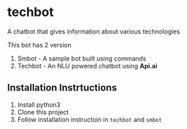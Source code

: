 # techbot
A chatbot that gives information about various technologies

This bot has 2 version 
1. Smbot - A sample bot built using commands
2. Techbot - An NLU powered chatbot using **Api.ai**

## Installation Instrtuctions

1. Install python3 
2. Clone this project 
3. Follow installation instruction in `techbot` and `smbot`




